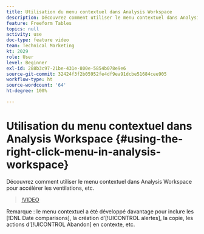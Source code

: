 ```yaml
---
title: Utilisation du menu contextuel dans Analysis Workspace
description: Découvrez comment utiliser le menu contextuel dans Analysis Workspace pour accélérer les ventilations, etc.
feature: Freeform Tables
topics: null
activity: use
doc-type: feature video
team: Technical Marketing
kt: 2029
role: User
level: Beginner
exl-id: 288b3c97-21be-431e-800e-5854b078e9e6
source-git-commit: 32424f3f2b05952fe4df9ea91dcbe51684cee905
workflow-type: ht
source-wordcount: '64'
ht-degree: 100%

---
```


# Utilisation du menu contextuel dans Analysis Workspace {#using-the-right-click-menu-in-analysis-workspace}

Découvrez comment utiliser le menu contextuel dans Analysis Workspace pour accélérer les ventilations, etc.

>[!VIDEO](https://video.tv.adobe.com/v/23981/?quality=12)

Remarque : le menu contextuel a été développé davantage pour inclure les [!DNL Date comparisons], la création d’[!UICONTROL alertes], la copie, les actions d’[!UICONTROL Abandon] en contexte, etc.
